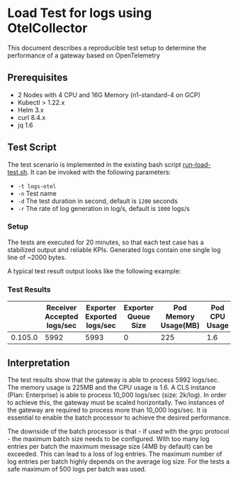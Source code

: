 # Load Test for logs using OtelCollector

This document describes a reproducible test setup to determine the performance of a gateway based on OpenTelemetry

## Prerequisites

- 2 Nodes with 4 CPU and 16G Memory (n1-standard-4 on GCP)
- Kubectl > 1.22.x
- Helm 3.x
- curl 8.4.x
- jq 1.6


## Test Script

The test scenario is implemented in the existing bash script [run-load-test.sh](../../../hack/load-tests/run-load-test.sh).
It can be invoked with the following parameters:

- `-t logs-otel`
- `-n` Test name
- `-d` The test duration in second, default is `1200` seconds
- `-r` The rate of log generation in log/s, default is `1000` logs/s

### Setup

The tests are executed for 20 minutes, so that each test case has a stabilized output and reliable KPIs. Generated logs
contain one single log line of ~2000 bytes.

A typical test result output looks like the following example:


### Test Results

<div class="table-wrapper" markdown="block">

|         | Receiver Accepted logs/sec | Exporter Exported logs/sec | Exporter Queue Size | Pod Memory Usage(MB) | Pod CPU Usage |
|---------|----------------------------|----------------------------|---------------------|----------------------|---------------|
| 0.105.0 | 5992                       | 5993                       | 0                   | 225                  | 1.6           |

</div>

## Interpretation

The test results show that the gateway is able to process 5992 logs/sec. The memory usage is 225MB and the CPU usage is 1.6. A CLS instance (Plan: Enterprise) is able to process 10_000 logs/sec (size: 2k/log).
In order to achieve this, the gateway must be scaled horizontally. Two instances of the gateway are required to process more than 10_000 logs/sec. It is essential to enable the batch processor to achieve the desired performance.

The downside of the batch processor is that - if used with the grpc protocol - the maximum batch size needs to be configured. With too many log entries per batch the maximum message size (4MB by default) can be exceeded. This can lead to a loss of log entries.
The maximum number of log entries per batch highly depends on the average log size. For the tests a safe maximum of 500 logs per batch was used.
